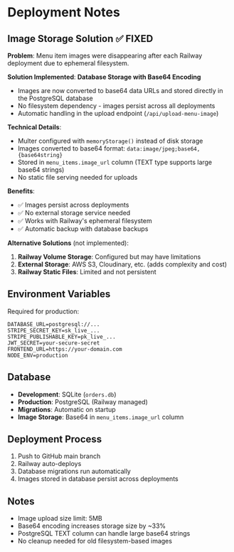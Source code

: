 # Deployment Notes

## Image Storage Solution ✅ FIXED

**Problem**: Menu item images were disappearing after each Railway deployment due to ephemeral filesystem.

**Solution Implemented**: **Database Storage with Base64 Encoding**
- Images are now converted to base64 data URLs and stored directly in the PostgreSQL database
- No filesystem dependency - images persist across all deployments
- Automatic handling in the upload endpoint (`/api/upload-menu-image`)

**Technical Details**:
- Multer configured with `memoryStorage()` instead of disk storage
- Images converted to base64 format: `data:image/jpeg;base64,{base64string}`
- Stored in `menu_items.image_url` column (TEXT type supports large base64 strings)
- No static file serving needed for uploads

**Benefits**:
- ✅ Images persist across deployments
- ✅ No external storage service needed
- ✅ Works with Railway's ephemeral filesystem
- ✅ Automatic backup with database backups

**Alternative Solutions** (not implemented):
1. **Railway Volume Storage**: Configured but may have limitations
2. **External Storage**: AWS S3, Cloudinary, etc. (adds complexity and cost)
3. **Railway Static Files**: Limited and not persistent

## Environment Variables

Required for production:
```
DATABASE_URL=postgresql://...
STRIPE_SECRET_KEY=sk_live_...
STRIPE_PUBLISHABLE_KEY=pk_live_...
JWT_SECRET=your-secure-secret
FRONTEND_URL=https://your-domain.com
NODE_ENV=production
```

## Database

- **Development**: SQLite (`orders.db`)
- **Production**: PostgreSQL (Railway managed)
- **Migrations**: Automatic on startup
- **Image Storage**: Base64 in `menu_items.image_url` column

## Deployment Process

1. Push to GitHub main branch
2. Railway auto-deploys
3. Database migrations run automatically
4. Images stored in database persist across deployments

## Notes

- Image upload size limit: 5MB
- Base64 encoding increases storage size by ~33%
- PostgreSQL TEXT column can handle large base64 strings
- No cleanup needed for old filesystem-based images 